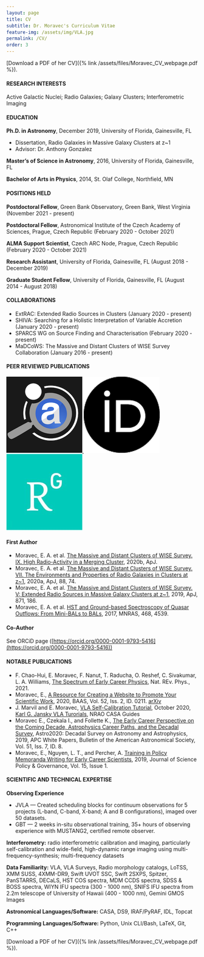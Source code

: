 ```yaml
---
layout: page
title: CV
subtitle: Dr. Moravec's Curriculum Vitae
feature-img: /assets/img/VLA.jpg
permalink: /CV/
order: 3
---
```

[Download a PDF of her CV]({% link /assets/files/Moravec_CV_webpage.pdf %}).

#### RESEARCH INTERESTS

Active Galactic Nuclei; Radio Galaxies; Galaxy Clusters; Interferometric Imaging

#### EDUCATION

__Ph.D. in Astronomy__, December 2019, University of Florida, Gainesville, FL
* Dissertation, Radio Galaxies in Massive Galaxy Clusters at z\~1
* Advisor: Dr. Anthony Gonzalez

__Master’s of Science in Astronomy__, 2016, University of Florida, Gainesville, FL

__Bachelor of Arts in Physics__, 2014, St. Olaf College, Northfield, MN
          
#### POSITIONS HELD
__Postdoctoral Fellow__, Green Bank Observatory, Green Bank, West Virginia (November 2021 - present)

__Postdoctoral Fellow__, Astronomical Institute of the Czech Academy of Sciences, Prague, Czech Republic (February 2020 - October 2021)

__ALMA Support Scientist__, Czech ARC Node, Prague, Czech Republic (February 2020 - October 2021)

__Research Assistant__, University of Florida, Gainesville, FL	(August 2018 - December 2019) 

__Graduate Student Fellow__, University of Florida, Gainesville, FL (August 2014 - August 2018)


#### COLLABORATIONS
* ExtRAC: Extended Radio Sources in Clusters (January 2020 - present)
* SHIVA: Searching for a Holistic Interpretation of Variable Accretion (January 2020 - present)
* SPARCS WG on Source Finding and Characterisation (February 2020 - present)
* MaDCoWS: The Massive and Distant Clusters of WISE Survey Collaboration (January 2016 - present)

#### PEER REVIEWED PUBLICATIONS

<div class="left-image">
    <a href="https://ui.adsabs.harvard.edu/search/fq=%7B!type%3Daqp%20v%3D%24fq_database%7D&fq_database=database%3A%20astronomy&q=author%3A(%22%5EMoravec%2C%20E.%22)&sort=date%20desc%2C%20bibcode%20desc&p_=0" title="Moravec ADS publications">
        <img src="/assets/img/publications/astrodatasym.png" alt="MoravecADS">
    </a>
    <a href="https://orcid.org/0000-0001-9793-5416" title="Moravec orcid publications">
        <img src="/assets/img/publications/orcid.png" alt="MoravecOrcid">
    </a>
    <a href="https://www.researchgate.net/profile/Emily_Moravec" title="Moravec Research Gate">
        <img src="/assets/img/publications/research_gate.jpg" alt="MoravecRG">
    </a>
</div>

#### First Author
* Moravec, E. A. et al. [The Massive and Distant Clusters of WISE Survey. IX. High Radio-Activity in a Merging Cluster](https://ui.adsabs.harvard.edu/abs/2020ApJ...898..145M/abstract), 2020b, ApJ.
* Moravec, E. A. et al. [The Massive and Distant Clusters of WISE Survey. VII. The Environments and Properties of Radio Galaxies in Clusters at z~1](https://ui.adsabs.harvard.edu/abs/2020ApJ...888...74M/abstract), 2020a, ApJ, 88, 74.
* Moravec, E. A. et al. [The Massive and Distant Clusters of WISE Survey. V: Extended Radio Sources in Massive Galaxy Clusters at z~1](https://ui.adsabs.harvard.edu/abs/2019ApJ...871..186M/abstract), 2019, ApJ, 871, 186.
* Moravec, E. A. et al. [HST and Ground-based Spectroscopy of Quasar Outflows: From Mini-BALs to BALs](https://ui.adsabs.harvard.edu/abs/2017MNRAS.468.4539M/abstract), 2017, MNRAS, 468, 4539.

#### Co-Author
See ORCiD page ([https://orcid.org/0000-0001-9793-5416](https://orcid.org/0000-0001-9793-5416))

#### NOTABLE PUBLICATIONS 
* F. Chao-Hui, E. Moravec, F. Nanut, T. Raducha, O. Reshef, C. Sivakumar, L. A. Williams, [The Spectrum of Early Career Physics](https://rdcu.be/cywDF), Nat. REv. Phys., 2021.
* Moravec, E., [A Resource for Creating a Website to Promote Your Scientific Work](https://baas.aas.org/pub/2020i0332/release/1), 2020, BAAS, Vol. 52, Iss. 2, ID. 0211. [arXiv](https://arxiv.org/abs/2012.08553)
* J. Marvil and E. Moravec, [VLA Self-Calibration Tutorial](https://casaguides.nrao.edu/index.php?title=VLA_Self-calibration_Tutorial-CASA5.7.0), October 2020, [Karl G. Jansky VLA Turorials](https://casaguides.nrao.edu/index.php?title=Karl_G._Jansky_VLA_Tutorials), NRAO CASA Guides
* Moravec E., Czekala I., and Follette K., [The Early Career Perspective on the Coming Decade, Astrophysics Career Paths, and the Decadal Survey](https://ui.adsabs.harvard.edu/abs/2019BAAS...51g...8M/abstract), Astro2020: Decadal Survey on Astronomy and Astrophysics, 2019, APC White Papers, Bulletin of the American Astronomical Society, Vol. 51, Iss. 7, ID. 8.
* Moravec, E., Nguyen, L. T., and Percher, A. [Training in Policy Memoranda Writing for Early Career Scientists](https://www.sciencepolicyjournal.org/uploads/5/4/3/4/5434385/moravec_nguyen_percher_jspg_v15.pdf), 2019, Journal of Science Policy & Governance, Vol. 15, Issue 1.


#### SCIENTIFIC AND TECHNICAL EXPERTISE

__Observing Experience__
* JVLA — Created scheduling blocks for continuum observations for 5 projects (L-band, C-band, X-band; A and B configurations), imaged over 50 datasets. 
* GBT — 2 weeks in-situ observational training, 35+ hours of observing experience with MUSTANG2, certified remote observer.

__Interferometry:__ radio interferometric calibration and imaging, particularly self-calibration and wide-field, high-dynamic range imaging using multi-frequency-synthesis; multi-frequency datasets

__Data Familiarity:__ VLA, VLA Surveys, Radio morphology catalogs, LoTSS, XMM SUSS, 4XMM-DR9, Swift UVOT SSC, Swift 2SXPS, Spitzer, PanSTARRS, DECaLS, HST COS spectra, MDM CCDS spectra, SDSS & BOSS spectra, WIYN IFU spectra (300 - 1000 nm), SNIFS IFU spectra from 2.2m telescope of University of Hawaii (400 - 1000 nm), Gemini GMOS Images

__Astronomical Languages/Software:__ CASA, DS9, IRAF/PyRAF, IDL, Topcat

__Programming Languages/Software:__ Python, Unix CLI/Bash, LaTeX, Git, C++

[Download a PDF of her CV]({% link /assets/files/Moravec_CV_webpage.pdf %}).


